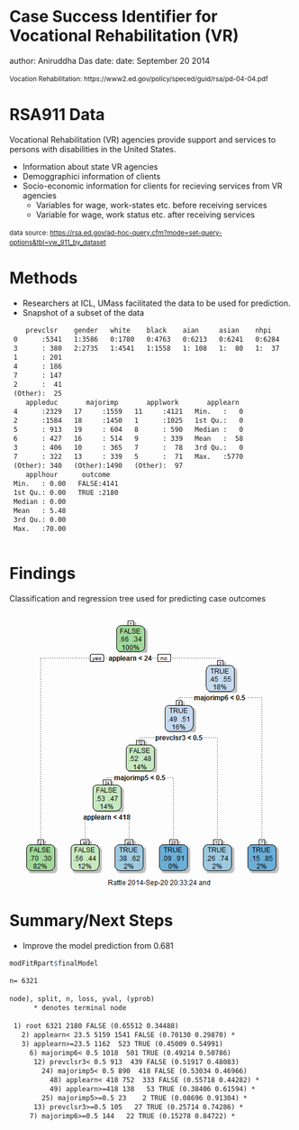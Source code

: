 Case Success Identifier for Vocational Rehabilitation (VR)
========================================================
author: Aniruddha Das
date: date: September 20 2014

<small> 
Vocation Rehabilitation: https://www2.ed.gov/policy/speced/guid/rsa/pd-04-04.pdf
</small>

RSA911 Data
========================================================

Vocational Rehabilitation (VR) agencies provide support and services to persons with disabilities in the United States.

- Information about state VR agencies
- Demoggraphici information of clients
- Socio-economic information for clients for recieving services from VR agencies
    - Variables for wage, work-states etc. before receiving services
    - Variable for wage, work status etc. after receiving services

<small> data source: https://rsa.ed.gov/ad-hoc-query.cfm?mode=set-query-options&tbl=vw_911_by_dataset </small>

Methods
========================================================
- Researchers at ICL, UMass facilitated the data to be used for prediction.
- Snapshot of a subset of the data

```
    prevclsr    gender   white    black    aian     asian    nhpi    
 0      :5341   1:3586   0:1780   0:4763   0:6213   0:6241   0:6284  
 3      : 380   2:2735   1:4541   1:1558   1: 108   1:  80   1:  37  
 1      : 201                                                        
 4      : 186                                                        
 7      : 147                                                        
 2      :  41                                                        
 (Other):  25                                                        
    appleduc       majorimp       applwork       applearn   
 4      :2329   17     :1559   11     :4121   Min.   :   0  
 2      :1584   18     :1450   1      :1025   1st Qu.:   0  
 5      : 913   19     : 604   8      : 590   Median :   0  
 6      : 427   16     : 514   9      : 339   Mean   :  58  
 3      : 406   10     : 365   7      :  78   3rd Qu.:   0  
 7      : 322   13     : 339   5      :  71   Max.   :5770  
 (Other): 340   (Other):1490   (Other):  97                 
    applhour      outcome    
 Min.   : 0.00   FALSE:4141  
 1st Qu.: 0.00   TRUE :2180  
 Median : 0.00               
 Mean   : 5.48               
 3rd Qu.: 0.00               
 Max.   :70.00               
                             
```

Findings
========================================================
Classification and regression tree used for predicting case outcomes<br>
![plot of chunk unnamed-chunk-2](badger_presentation-figure/unnamed-chunk-2.png) 

Summary/Next Steps
========================================================
- Improve the model prediction from 0.681

```r
modFitRpart$finalModel
```

```
n= 6321 

node), split, n, loss, yval, (yprob)
      * denotes terminal node

 1) root 6321 2180 FALSE (0.65512 0.34488)  
   2) applearn< 23.5 5159 1541 FALSE (0.70130 0.29870) *
   3) applearn>=23.5 1162  523 TRUE (0.45009 0.54991)  
     6) majorimp6< 0.5 1018  501 TRUE (0.49214 0.50786)  
      12) prevclsr3< 0.5 913  439 FALSE (0.51917 0.48083)  
        24) majorimp5< 0.5 890  418 FALSE (0.53034 0.46966)  
          48) applearn< 418 752  333 FALSE (0.55718 0.44282) *
          49) applearn>=418 138   53 TRUE (0.38406 0.61594) *
        25) majorimp5>=0.5 23    2 TRUE (0.08696 0.91304) *
      13) prevclsr3>=0.5 105   27 TRUE (0.25714 0.74286) *
     7) majorimp6>=0.5 144   22 TRUE (0.15278 0.84722) *
```

